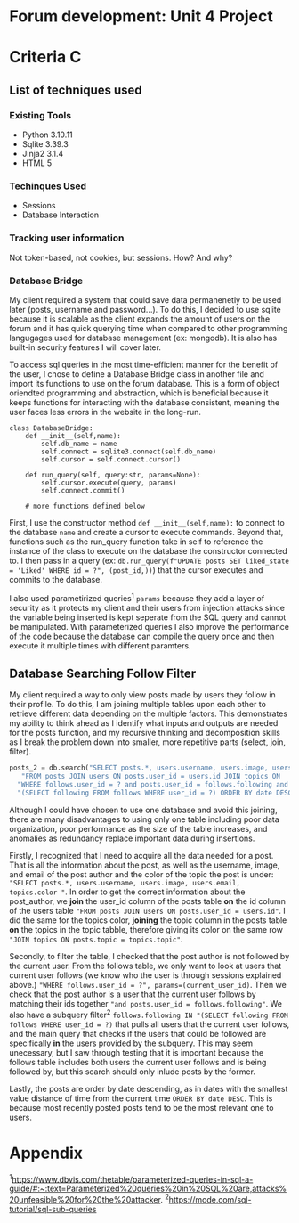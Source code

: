# Forum development: Unit 4 Project
# Criteria C
## List of techniques used
### Existing Tools
- Python 3.10.11
- Sqlite 3.39.3
- Jinja2 3.1.4
- HTML 5

### Techinques Used
- Sessions
- Database Interaction

### Tracking user information
Not token-based, not cookies, but sessions. How? And why?

### Database Bridge

My client required a system that could save data permanenetly to be used later (posts, username and password...). To do this, I decided to use sqlite because it is scalable as the client expands the amount of users on the forum and it has quick querying time when compared to other programming langugages used for database management (ex: mongodb). It is also has built-in security features I will cover later.

To access sql queries in the most time-efficient manner for the benefit of the user, I chose to define a Database Bridge class in another file and import its functions to use on the forum database. This is a form of object oriendted programming and abstraction, which is beneficial because it keeps functions for interacting with the database consistent, meaning the user faces less errors in the website in the long-run.

```
class DatabaseBridge:
    def __init__(self,name):
        self.db_name = name
        self.connect = sqlite3.connect(self.db_name)
        self.cursor = self.connect.cursor()

    def run_query(self, query:str, params=None):
        self.cursor.execute(query, params)
        self.connect.commit()
        
    # more functions defined below
```
First, I use the constructor method ```def __init__(self,name):``` to connect to the database ```name``` and create a cursor to execute commands. Beyond that, functions such as the run_query function take in self to reference the instance of the class to execute on the database the constructor connected to. I then pass in a query (ex: ```db.run_query(f"UPDATE posts SET liked_state = 'Liked' WHERE id = ?", (post_id,))```) that the cursor executes and commits to the database. 

I also used parametirized queries<sup>1</sup> ```params``` because they add a layer of security as it protects my client and their users from injection attacks since the variable being inserted is kept seperate from the SQL query and cannot be manipulated. With parameterized queries I also improve the performance of the code because the database can compile the query once and then execute it multiple times with different paramters.

## Database Searching Follow Filter
My client required a way to only view posts made by users they follow in their profile. To do this, I am joining multiple tables upon each other to retrieve different data depending on the multiple factors. This demonstrates my ability to think ahead as I identify what inputs and outputs are needed for the posts function, and my recursive thinking and decomposition skills as I break the problem down into smaller, more repetitive parts (select, join, filter).

```.py
posts_2 = db.search("SELECT posts.*, users.username, users.image, users.email, topics.color "
   "FROM posts JOIN users ON posts.user_id = users.id JOIN topics ON     posts.topic = topics.topic JOIN follows ON posts.user_id = follows.following "
  "WHERE follows.user_id = ? and posts.user_id = follows.following and follows.following IN "
  "(SELECT following FROM follows WHERE user_id = ?) ORDER BY date DESC", multiple=True, params=(user_id, current_user_id))

```

Although I could have chosen to use one database and avoid this joining, there are many disadvantages to using only one table including poor data organization, poor performance as the size of the table increases, and anomalies as redundancy replace important data during insertions.

Firstly, I recognized that I need to acquire all the data needed for a post. That is all the information about the post, as well as the username, image, and email of the post author and the color of the topic the post is under: ```"SELECT posts.*, users.username, users.image, users.email, topics.color "```. In order to get the correct information about the post_author, we **join** the user_id column of the posts table **on** the id column of the users table ```"FROM posts JOIN users ON posts.user_id = users.id"```. I did the same for the topics color, **joining** the topic column in the posts table **on** the topics in the topic tabble, therefore giving its color on the same row ```"JOIN topics ON posts.topic = topics.topic"```. 

Secondly, to filter the table, I checked that the post author is not followed by the current user. From the follows table, we only want to look at users that current user follows (we know who the user is through sessions explained above.) ```"WHERE follows.user_id = ?", params=(current_user_id)```. Then we check that the post author is a user that the current user follows by matching their ids together ```"and posts.user_id = follows.following"```. We also have a subquery filter<sup>2</sup> ```follows.following IN "(SELECT following FROM follows WHERE user_id = ?)``` that pulls all users that the current user follows, and the main query that checks if the users that could be followed are specifically **in** the users provided by the subquery. This may seem unecessary, but I saw through testing that it is important because the follows table includes both users the current user follows and is being followed by, but this search should only inlude posts by the former.

Lastly, the posts are order by date descending, as in dates with the smallest value distance of time from the current time ```ORDER BY date DESC```. This is because most recently posted posts tend to be the most relevant one to users.


# Appendix
<sup>1</sup>https://www.dbvis.com/thetable/parameterized-queries-in-sql-a-guide/#:~:text=Parameterized%20queries%20in%20SQL%20are,attacks%20unfeasible%20for%20the%20attacker.
<sup>2</sup>https://mode.com/sql-tutorial/sql-sub-queries 
